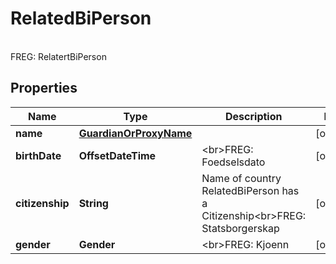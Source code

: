

# RelatedBiPerson

<br>FREG: RelatertBiPerson

## Properties

| Name | Type | Description | Notes |
|------------ | ------------- | ------------- | -------------|
|**name** | [**GuardianOrProxyName**](GuardianOrProxyName.md) |  |  [optional] |
|**birthDate** | **OffsetDateTime** | &lt;br&gt;FREG: Foedselsdato |  [optional] |
|**citizenship** | **String** | Name of country RelatedBiPerson has a Citizenship&lt;br&gt;FREG: Statsborgerskap |  [optional] |
|**gender** | **Gender** | &lt;br&gt;FREG: Kjoenn |  [optional] |



